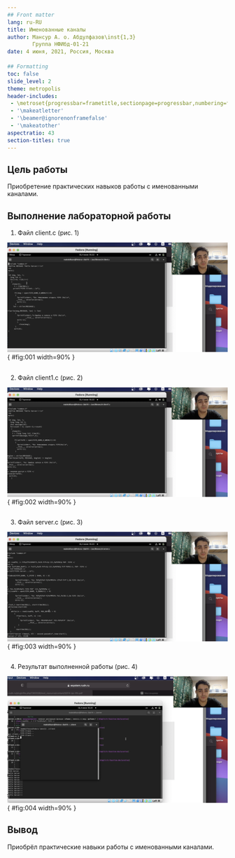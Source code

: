 ```yaml
---
## Front matter
lang: ru-RU
title: Именованные каналы
author: Мансур А. о. Абдулфазов\inst{1,3}
        Группа НФИбд-01-21
date: 4 июня, 2021, Россия, Москва

## Formatting
toc: false
slide_level: 2
theme: metropolis
header-includes: 
 - \metroset{progressbar=frametitle,sectionpage=progressbar,numbering=fraction}
 - '\makeatletter'
 - '\beamer@ignorenonframefalse'
 - '\makeatother'
aspectratio: 43
section-titles: true
---
```


## Цель работы

Приобретение практических навыков работы с именованными каналами.

## Выполнение лабораторной работы

1. Файл client.c (рис. 1)

![client.c](images_lab14/1.png){ #fig:001 width=90% }

##

2. Файл client1.c  (рис. 2)

![client1.c ](images_lab14/2.png){ #fig:002 width=90% }

##

3. Файл server.c (рис. 3)

![server.c ](images_lab14/3.png "Скрипт 2"){ #fig:003 width=90% }

##

4. Результат выполненной работы (рис. 4)

![Результат](images_lab14/4.png){ #fig:004 width=90% }


## Вывод

Приобрёл практические навыки работы с именованными каналами.
